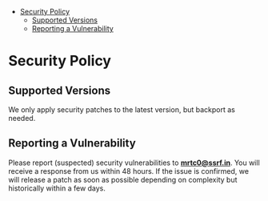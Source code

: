 - [Security Policy](#security-policy)
  - [Supported Versions](#supported-versions)
  - [Reporting a Vulnerability](#reporting-a-vulnerability)

# Security Policy

## Supported Versions

We only apply security patches to the latest version, but backport as needed.

## Reporting a Vulnerability

Please report (suspected) security vulnerabilities to
**[mrtc0@ssrf.in](mailto:mrtc0@ssrf.in)**. You will receive a response from
us within 48 hours. If the issue is confirmed, we will release a patch as soon
as possible depending on complexity but historically within a few days.
